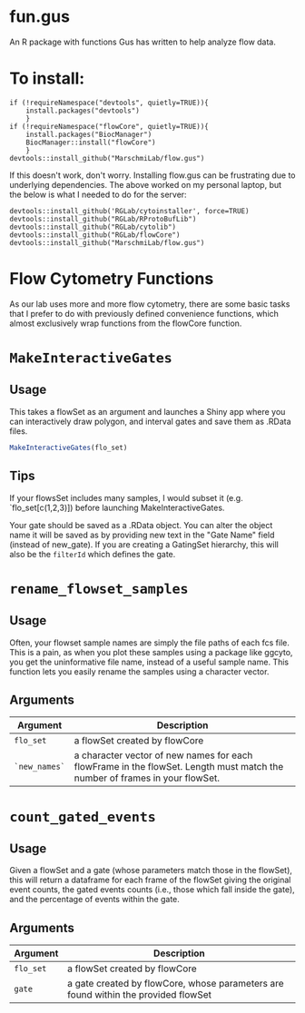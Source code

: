 # fun.gus

An R package with functions Gus has written to help analyze flow data.

# To install:

```         
if (!requireNamespace("devtools", quietly=TRUE)){
    install.packages("devtools")
    }
if (!requireNamespace("flowCore", quietly=TRUE)){
    install.packages("BiocManager")
    BiocManager::install("flowCore")
    }
devtools::install_github("MarschmiLab/flow.gus")
```

If this doesn't work, don't worry. Installing flow.gus can be frustrating due to underlying dependencies. The above worked on my personal laptop, but the below is what I needed to do for the server:

```
devtools::install_github('RGLab/cytoinstaller', force=TRUE)
devtools::install_github("RGLab/RProtoBufLib")
devtools::install_github("RGLab/cytolib")
devtools::install_github("RGLab/flowCore")
devtools::install_github("MarschmiLab/flow.gus")
```

# Flow Cytometry Functions

As our lab uses more and more flow cytometry, there are some basic tasks that I prefer to do with previously defined convenience functions, which almost exclusively wrap functions from the flowCore function.

# `MakeInteractiveGates`

## Usage

This takes a flowSet as an argument and launches a Shiny app where you can interactively draw polygon, and interval gates and save them as .RData files.

``` r
MakeInteractiveGates(flo_set)
```

## Tips

If your flowsSet includes many samples, I would subset it (e.g. \`flo_set[c(1,2,3)]) before launching MakeInteractiveGates.

Your gate should be saved as a .RData object. You can alter the object name it will be saved as by providing new text in the "Gate Name" field (instead of new_gate). If you are creating a GatingSet hierarchy, this will also be the `filterId` which defines the gate.

# `rename_flowset_samples`

## Usage

Often, your flowset sample names are simply the file paths of each fcs file. This is a pain, as when you plot these samples using a package like ggcyto, you get the uninformative file name, instead of a useful sample name. This function lets you easily rename the samples using a character vector.

## Arguments

| Argument | Description |
|-------------------|-----------------------------------------------------|
| `flo_set` | a flowSet created by flowCore |
| `` `new_names` `` | a character vector of new names for each flowFrame in the flowSet. Length must match the number of frames in your flowSet. |

# `count_gated_events`

## Usage

Given a flowSet and a gate (whose parameters match those in the flowSet), this will return a dataframe for each frame of the flowSet giving the original event counts, the gated events counts (i.e., those which fall inside the gate), and the percentage of events within the gate.

## Arguments

| Argument | Description |
|-------------------|-----------------------------------------------------|
| `flo_set` | a flowSet created by flowCore |
| `gate` | a gate created by flowCore, whose parameters are found within the provided flowSet |
